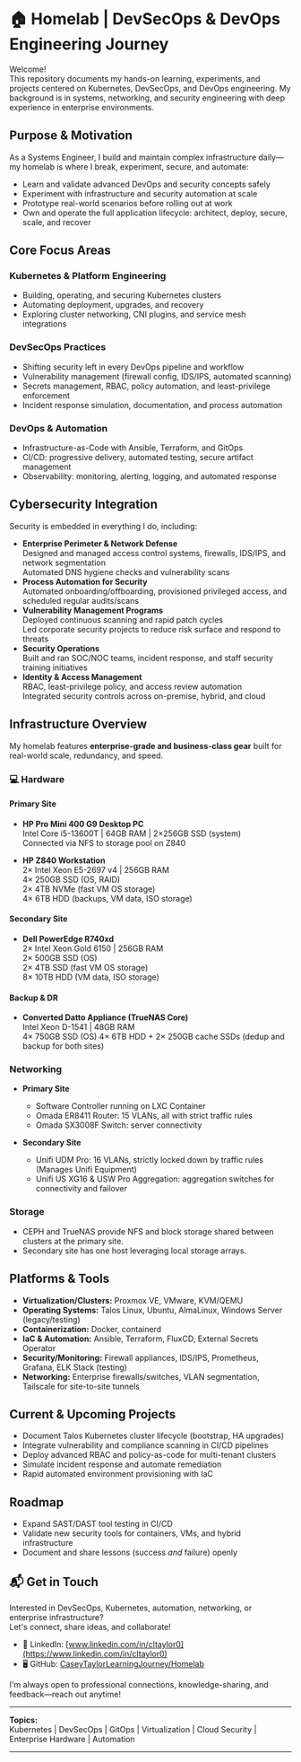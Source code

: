 # 🏠 Homelab | DevSecOps & DevOps Engineering Journey

Welcome!  
This repository documents my hands-on learning, experiments, and projects centered on Kubernetes, DevSecOps, and DevOps engineering. My background is in systems, networking, and security engineering with deep experience in enterprise environments.

## Purpose & Motivation

As a Systems Engineer, I build and maintain complex infrastructure daily—my homelab is where I break, experiment, secure, and automate:

- Learn and validate advanced DevOps and security concepts safely
- Experiment with infrastructure and security automation at scale
- Prototype real-world scenarios before rolling out at work
- Own and operate the full application lifecycle: architect, deploy, secure, scale, and recover

## Core Focus Areas

### Kubernetes & Platform Engineering
- Building, operating, and securing Kubernetes clusters
- Automating deployment, upgrades, and recovery
- Exploring cluster networking, CNI plugins, and service mesh integrations

### DevSecOps Practices
- Shifting security left in every DevOps pipeline and workflow
- Vulnerability management (firewall config, IDS/IPS, automated scanning)
- Secrets management, RBAC, policy automation, and least-privilege enforcement
- Incident response simulation, documentation, and process automation

### DevOps & Automation
- Infrastructure-as-Code with Ansible, Terraform, and GitOps
- CI/CD: progressive delivery, automated testing, secure artifact management
- Observability: monitoring, alerting, logging, and automated response

## Cybersecurity Integration

Security is embedded in everything I do, including:

- **Enterprise Perimeter & Network Defense**  
  Designed and managed access control systems, firewalls, IDS/IPS, and network segmentation  
  Automated DNS hygiene checks and vulnerability scans
- **Process Automation for Security**  
  Automated onboarding/offboarding, provisioned privileged access, and scheduled regular audits/scans
- **Vulnerability Management Programs**  
  Deployed continuous scanning and rapid patch cycles  
  Led corporate security projects to reduce risk surface and respond to threats
- **Security Operations**  
  Built and ran SOC/NOC teams, incident response, and staff security training initiatives
- **Identity & Access Management**  
  RBAC, least-privilege policy, and access review automation  
  Integrated security controls across on-premise, hybrid, and cloud

## Infrastructure Overview

My homelab features **enterprise-grade and business-class gear** built for real-world scale, redundancy, and speed.

### :computer: Hardware

#### Primary Site
- **HP Pro Mini 400 G9 Desktop PC**  
  Intel Core i5-13600T | 64GB RAM | 2×256GB SSD (system)  
  Connected via NFS to storage pool on Z840

- **HP Z840 Workstation**  
  2× Intel Xeon E5-2697 v4 | 256GB RAM  
  4× 250GB SSD (OS, RAID)  
  2× 4TB NVMe (fast VM OS storage)  
  4× 6TB HDD (backups, VM data, ISO storage)

#### Secondary Site
- **Dell PowerEdge R740xd**  
  2× Intel Xeon Gold 6150 | 256GB RAM  
  2× 500GB SSD (OS)  
  2× 4TB SSD (fast VM OS storage)  
  8× 10TB HDD (VM data, ISO storage)

#### Backup & DR
- **Converted Datto Appliance (TrueNAS Core)**  
  Intel Xeon D-1541 | 48GB RAM  
  4× 750GB SSD (OS)
  4× 6TB HDD + 2× 250GB cache SSDs (dedup and backup for both sites)

### Networking

- **Primary Site**
  - Software Controller running on LXC Container
  - Omada ER8411 Router: 15 VLANs, all with strict traffic rules
  - Omada SX3008F Switch: server connectivity

- **Secondary Site**
  - Unifi UDM Pro: 16 VLANs, strictly locked down by traffic rules (Manages Unifi Equipment)
  - Unifi US XG16 & USW Pro Aggregation: aggregation switches for connectivity and failover

### Storage

- CEPH and TrueNAS provide NFS and block storage shared between clusters at the primary site.
- Secondary site has one host leveraging local storage arrays.

## Platforms & Tools

- **Virtualization/Clusters:** Proxmox VE, VMware, KVM/QEMU
- **Operating Systems:** Talos Linux, Ubuntu, AlmaLinux, Windows Server (legacy/testing)
- **Containerization:** Docker, containerd
- **IaC & Automation:** Ansible, Terraform, FluxCD, External Secrets Operator
- **Security/Monitoring:** Firewall appliances, IDS/IPS, Prometheus, Grafana, ELK Stack (testing)
- **Networking:** Enterprise firewalls/switches, VLAN segmentation, Tailscale for site-to-site tunnels

## Current & Upcoming Projects

- Document Talos Kubernetes cluster lifecycle (bootstrap, HA upgrades)
- Integrate vulnerability and compliance scanning in CI/CD pipelines
- Deploy advanced RBAC and policy-as-code for multi-tenant clusters
- Simulate incident response and automate remediation
- Rapid automated environment provisioning with IaC

## Roadmap

- Expand SAST/DAST tool testing in CI/CD
- Validate new security tools for containers, VMs, and hybrid infrastructure
- Document and share lessons (success _and_ failure) openly

## 📬 Get in Touch

Interested in DevSecOps, Kubernetes, automation, networking, or enterprise infrastructure?  
Let's connect, share ideas, and collaborate!

- 💼 LinkedIn: [www.linkedin.com/in/cltaylor0](https://www.linkedin.com/in/cltaylor0)
- 🖥️ GitHub: [CaseyTaylorLearningJourney/Homelab](https://github.com/CaseyTaylorLearningJourney/Homelab)

I'm always open to professional connections, knowledge-sharing, and feedback—reach out anytime!

---

**Topics:**  
Kubernetes | DevSecOps | GitOps | Virtualization | Cloud Security | Enterprise Hardware | Automation

---
